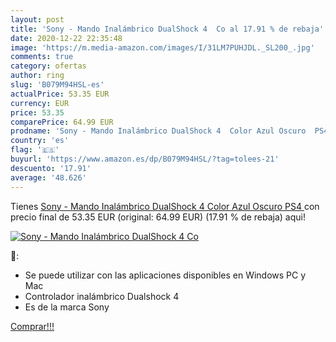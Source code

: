 ```yaml
---
layout: post
title: 'Sony - Mando Inalámbrico DualShock 4  Co al 17.91 % de rebaja'
date: 2020-12-22 22:35:48
image: 'https://m.media-amazon.com/images/I/31LM7PUHJDL._SL200_.jpg'
comments: true
category: ofertas
author: ring
slug: 'B079M94HSL-es'
actualPrice: 53.35 EUR
currency: EUR
price: 53.35
comparePrice: 64.99 EUR
prodname: 'Sony - Mando Inalámbrico DualShock 4  Color Azul Oscuro  PS4 '
country: 'es'
flag: '🇪🇸'
buyurl: 'https://www.amazon.es/dp/B079M94HSL/?tag=tolees-21'
descuento: '17.91'
average: '48.626'
---
```


Tienes [Sony - Mando Inalámbrico DualShock 4  Color Azul Oscuro  PS4 ](https://www.amazon.es/dp/B079M94HSL/?tag=tolees-21) con precio final de  53.35 EUR (original: 64.99 EUR) (17.91 %  de rebaja) aqui!

[![Sony - Mando Inalámbrico DualShock 4  Co](https://m.media-amazon.com/images/I/31LM7PUHJDL._SL200_.jpg)](https://www.amazon.es/dp/B079M94HSL/?tag=tolees-21)

🔎:

- Se puede utilizar con las aplicaciones disponibles en Windows PC y Mac
- Controlador inalámbrico Dualshock 4
- Es de la marca Sony

[Comprar!!!](https://www.amazon.es/dp/B079M94HSL/?tag=tolees-21)
